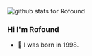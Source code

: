 <img  src="https://github-readme-stats.vercel.app/api?username=rofound&show_icons=true&icon_color=0366d6&bg_color=ffffff&hide_title=true" alt="github stats for Rofound">

### Hi I'm Rofound

- 👨  I was born in 1998.

